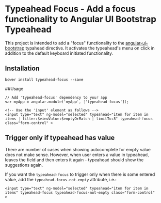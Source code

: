 # Typeahead Focus - Add a focus functionality to Angular UI Bootstrap Typeahead

This project is intended to add a "focus" functionality to the [angular-ui-bootstrap](https://github.com/angular-ui/bootstrap) 
typahead directive. It activates the typeahead's menu on click in addition to the default keyboard initiated functionality.

## Installation

```bower install typeahead-focus --save```

##Usage
```
// Add 'typeahead-focus' dependency to your app
var myApp = angular.module('myApp', ['typeahead-focus']);
```
```
<!-- Use the 'input' element as follows -->
<input type="text" ng-model="selected" typeahead="item for item in items | filter:$viewValue:$emptyOrMatch | limitTo:8" typeahead-focus class="form-control" >
```

## Trigger only if typeahead has value

There are number of cases when showing autocomplete for empty value does not make sense. 
However, when user enters a value in typeahead, leaves the field and then enters it again - 
typeahead should show the suggestions again.

If you want the `typeahead-focus` to trigger only when there is some entered value, add the `typeahead-focus-not-empty` attribute, i.e.:

```
<input type="text" ng-model="selected" typeahead="item for item in items" typeahead-focus typeahead-focus-not-empty class="form-control" >
```
